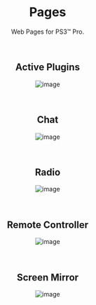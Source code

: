 <div align="center">
  
# Pages
Web Pages for PS3™ Pro.

</br>

## Active Plugins
![image](https://user-images.githubusercontent.com/74815634/148669998-bc133f2b-b4c4-4d24-9b8a-5a5b89ba20fb.png)

</br>

## Chat
![image](https://user-images.githubusercontent.com/74815634/148669987-9d52786c-47ce-4e84-ba61-14a954ab50ef.png)
 
</br>

## Radio
![image](https://user-images.githubusercontent.com/74815634/148670015-24204c49-42e8-495f-ae29-a892a3aa15ff.png)
  
</br>

 ## Remote Controller
![image](https://user-images.githubusercontent.com/74815634/148670143-e633789c-7f50-4ebe-b569-da2db6a51e0f.png)

</br>

## Screen Mirror
![image](https://user-images.githubusercontent.com/74815634/148669941-d47732cc-a414-43d7-84a3-b4119f5eb0c4.png)
